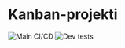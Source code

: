 # Kanban-projekti

![Main CI/CD](https://github.com/juboskar/kanban-projekti/actions/workflows/main.yml/badge.svg)
![Dev tests](https://github.com/juboskar/kanban-projekti/workflows/dev.yml/badge.svg)
